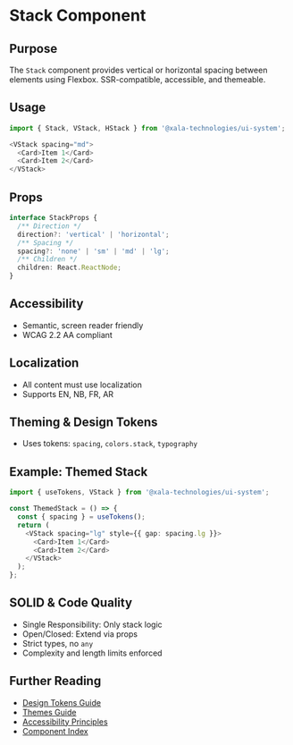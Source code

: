 # Stack Component

## Purpose
The `Stack` component provides vertical or horizontal spacing between elements using Flexbox. SSR-compatible, accessible, and themeable.

## Usage
```typescript
import { Stack, VStack, HStack } from '@xala-technologies/ui-system';

<VStack spacing="md">
  <Card>Item 1</Card>
  <Card>Item 2</Card>
</VStack>
```

## Props
```typescript
interface StackProps {
  /** Direction */
  direction?: 'vertical' | 'horizontal';
  /** Spacing */
  spacing?: 'none' | 'sm' | 'md' | 'lg';
  /** Children */
  children: React.ReactNode;
}
```

## Accessibility
- Semantic, screen reader friendly
- WCAG 2.2 AA compliant

## Localization
- All content must use localization
- Supports EN, NB, FR, AR

## Theming & Design Tokens
- Uses tokens: `spacing`, `colors.stack`, `typography`

## Example: Themed Stack
```typescript
import { useTokens, VStack } from '@xala-technologies/ui-system';

const ThemedStack = () => {
  const { spacing } = useTokens();
  return (
    <VStack spacing="lg" style={{ gap: spacing.lg }}>
      <Card>Item 1</Card>
      <Card>Item 2</Card>
    </VStack>
  );
};
```

## SOLID & Code Quality
- Single Responsibility: Only stack logic
- Open/Closed: Extend via props
- Strict types, no `any`
- Complexity and length limits enforced

## Further Reading
- [Design Tokens Guide](../design-tokens.md)
- [Themes Guide](../themes.md)
- [Accessibility Principles](../architecture.md)
- [Component Index](./README.md)
